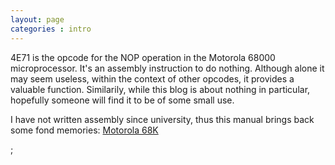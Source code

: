 ```yaml
---
layout: page
categories : intro
---
```


4E71 is the opcode for the NOP operation in the Motorola 68000 microprocessor. It's an assembly instruction to do nothing. Although alone it may seem useless, within the context of other opcodes, it provides a valuable function. Similarily, while this blog is about nothing in particular, hopefully someone will find it to be of some small use. 

I have not written assembly since university, thus this manual brings back some fond memories: [Motorola 68K](http://www.freescale.com/files/archives/doc/ref_manual/M68000PRM.pdf)

; 
